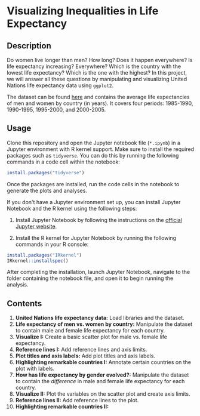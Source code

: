 # Visualizing Inequalities in Life Expectancy
## Description 
Do women live longer than men? How long? Does it happen everywhere? Is life expectancy increasing? Everywhere? Which is the country with the lowest life expectancy? Which is the one with the highest? In this project, we will answer all these questions by manipulating and visualizing United Nations life expectancy data using `ggplot2`.

The dataset can be found [here](http://data.un.org/Data.aspx?d=GenderStat&f=inID:37&c=1,2,3,4,5,6&s=crEngName:asc,sgvEngName:asc,timeEngName:desc&v=1) and contains the average life expectancies of men and women by country (in years). It covers four periods: 1985-1990, 1990-1995, 1995-2000, and 2000-2005.
## Usage
Clone this repository and open the Jupyter notebook file (`*.ipynb`) in a Jupyter environment with R kernel support. Make sure to install the required packages such as `tidyverse`. You can do this by running the following commands in a code cell within the notebook:
``` r
install.packages("tidyverse")
```
Once the packages are installed, run the code cells in the notebook to generate the plots and analyses.

If you don't have a Jupyter environment set up, you can install Jupyter Notebook and the R kernel using the following steps:

1. Install Jupyter Notebook by following the instructions on the [official Jupyter website](https://jupyter.org/install).

2. Install the R kernel for Jupyter Notebook by running the following commands in your R console:
``` r 
install.packages("IRkernel")
IRkernel::installspec()
```
After completing the installation, launch Jupyter Notebook, navigate to the folder containing the notebook file, and open it to begin running the analysis.
## Contents
1. **United Nations life expectancy data:** Load libraries and the dataset.
2. **Life expectancy of men vs. women by country:** Manipulate the dataset to contain male and female life expectancy for each country.
3. **Visualize I:** Create a basic scatter plot for male vs. female life expectancy.
4. **Reference lines I:** Add reference lines and axis limits.
5. **Plot titles and axis labels:** Add plot titles and axis labels.
6. **Highlighting remarkable countries I:** Annotate certain countries on the plot with labels.
7. **How has life expectancy by gender evolved?:** Manipulate the dataset to contain the *difference* in male and female life expectancy for each country.
8. **Visualize II:** Plot the variables on the scatter plot and create axis limits.
9. **Reference lines II:** Add reference lines to the plot.
10. **Highlighting remarkable countries II:**